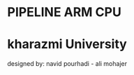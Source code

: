 # PIPELINE ARM CPU 

# kharazmi University

designed by: navid pourhadi
             -
             ali mohajer
